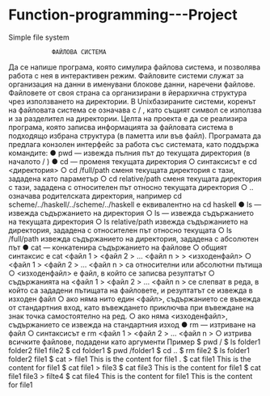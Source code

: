 # Function-programming---Project
Simple file system

                ФАЙЛОВА СИСТЕМА
Да се напише програма, която симулира файлова система, и позволява работа с нея в
интерактивен режим.
Файловите системи служат за организация на данни в именувани блокове данни,
наречени файлове. Файловете от своя страна са организирани в йерархична структура
чрез използването на директории. В Unixбазираните
системи, коренът на файловата
система се означава с / , като същият символ се използва и за разделител на директории.
Целта на проекта е да се реализира програма, която записва информацията за
файловата система в подходящо избрана структура (в паметта или във файл).
Програмата да предлага конзолен интерфейс за работа със системата, като поддържа
командите:
● pwd — извежда пълния път до текущата директория (в началото / )
● cd — променя текущата директория
○ синтаксисът е cd <директория>
○ cd /full/path сменя текущата директория с тази, зададена като
параметър
○ cd relative/path сменя текущата директория с тази, зададена с
относителен път относно текущата директория
○ .. означава родителската директория, например cd
scheme/../haskell/../scheme/../haskell е еквивалентно на cd
haskell
● ls — извежда съдържанието на директория
○ ls — извежда съдържанието на текущата директория
○ ls relative/path извежда съдържанието на директория, зададена с
относителен път относно текущата
○ ls /full/path извежда съдържанието на директория, зададена с
абсолютен път
● cat — конкатенира съдържанието на файлове
○ общият синтаксис е cat <файл 1 > <файл 2 > … <файл n > > <изходенфайл>
○ <файл 1 > <файл 2 > … <файл n > са относителни или абсолютни пътища
○ <изходенфайл>
е файл, в който се записва резултатът
○ съдържанията на <файл 1 > <файл 2 > … <файл n > се слепват в реда, в който са
зададени пътищата на файловете, и резултатът се извежда в изходен файл
○ ако няма нито един <файл>, съдържанието се въвежда от стандартния вход,
като въвеждането приключва при въвеждане на знак точка самостоятелно на
ред.
○ ако няма <изходенфайл>,
съдържанието се извежда на стандартния изход
● rm — изтриване на файл
○ синтаксисът е rm <файл 1 > <файл 2 > … <файл n >
○ изтрива всичките файлове, подадени като аргументи
Пример
$ pwd
/
$ ls
folder1 folder2 file1 file2
$ cd folder1
$ pwd
/folder1
$ cd ..
$ rm file2
$ ls
folder1 folder2 file1
$ cat > file1
This is the content for file1
.
$ cat file1
This is the content for file1
$ cat file1 > file3
$ cat file3
This is the content for file1
$ cat file1 file3 > filte4
$ cat file4
This is the content for file1
This is the content for file1
